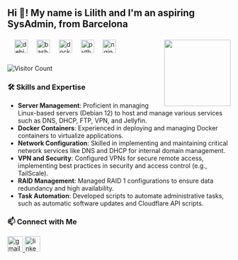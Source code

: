 <h2 align="left">Hi 👋! My name is Lilith and I'm an aspiring SysAdmin, from Barcelona</h2>

###

<img align="right" height="150" src="https://cdn.picrew.me/shareImg/org/202503/1904634_oxQhbKX4.png"/>

###

<div align="left">
  <img width="12" />
  <img src="https://cdn.jsdelivr.net/gh/devicons/devicon/icons/debian/debian-plain.svg" height="30" alt="debian logo"  />
  <img width="12" />
  <img src="https://cdn.jsdelivr.net/gh/devicons/devicon/icons/bash/bash-original.svg" height="30" alt="bash logo"  />
  <img width="12" />
  <img src="https://cdn.jsdelivr.net/gh/devicons/devicon/icons/docker/docker-original.svg" height="30" alt="docker logo"  />
  <img width="12" />
  <img src="https://cdn.jsdelivr.net/gh/devicons/devicon/icons/python/python-original.svg" height="30" alt="python logo"  />
  <img width="12" />
  <img src="https://cdn.jsdelivr.net/gh/devicons/devicon/icons/nginx/nginx-original.svg" height="30" alt="nginx logo"  />
  <img width="12" />
</div>

###

![Visitor Count](https://profile-counter.glitch.me/lilithbtw/count.svg)

### 🛠️ Skills and Expertise

- **Server Management**: Proficient in managing Linux-based servers (Debian 12) to host and manage various services such as DNS, DHCP, FTP, VPN, and Jellyfin.
- **Docker Containers**: Experienced in deploying and managing Docker containers to virtualize applications.
- **Network Configuration**: Skilled in implementing and maintaining critical network services like DNS and DHCP for internal domain management.
- **VPN and Security**: Configured VPNs for secure remote access, implementing best practices in security and access control (e.g., TailScale).
- **RAID Management**: Managed RAID 1 configurations to ensure data redundancy and high availability.
- **Task Automation**: Developed scripts to automate administrative tasks, such as automatic software updates and Cloudflare API scripts.

### 📫 Connect with Me

<div align="left">
  <a href="mailto:lili.macias@proton.me" target="_blank">
    <img src="https://img.shields.io/static/v1?message=Gmail&logo=gmail&label=&color=D14836&logoColor=white&labelColor=&style=for-the-badge" height="35" alt="gmail logo"  />
  </a>
  <a href="https://www.linkedin.com/in/lilith-macías-pérez-025277323" target="_blank">
    <img src="https://img.shields.io/static/v1?message=LinkedIn&logo=linkedin&label=&color=0077B5&logoColor=white&labelColor=&style=for-the-badge" height="35" alt="linkedin logo"  />
  </a>    
</div>
